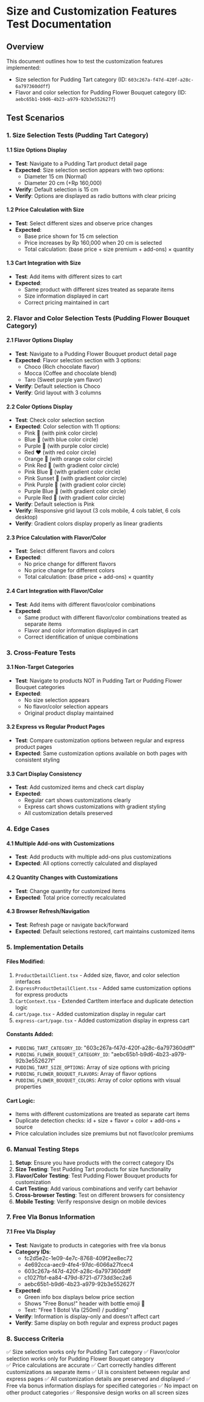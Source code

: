 # Size and Customization Features Test Documentation

## Overview
This document outlines how to test the customization features implemented:
- Size selection for Pudding Tart category (ID: `603c267a-f47d-420f-a28c-6a797360ddff`)
- Flavor and color selection for Pudding Flower Bouquet category (ID: `aebc65b1-b9d6-4b23-a979-92b3e552627f`)

## Test Scenarios

### 1. Size Selection Tests (Pudding Tart Category)

#### 1.1 Size Options Display
- **Test**: Navigate to a Pudding Tart product detail page
- **Expected**: Size selection section appears with two options:
  - Diameter 15 cm (Normal)
  - Diameter 20 cm (+Rp 160,000)
- **Verify**: Default selection is 15 cm
- **Verify**: Options are displayed as radio buttons with clear pricing

#### 1.2 Price Calculation with Size
- **Test**: Select different sizes and observe price changes
- **Expected**: 
  - Base price shown for 15 cm selection
  - Price increases by Rp 160,000 when 20 cm is selected
  - Total calculation: (base price + size premium + add-ons) × quantity

#### 1.3 Cart Integration with Size
- **Test**: Add items with different sizes to cart
- **Expected**:
  - Same product with different sizes treated as separate items
  - Size information displayed in cart
  - Correct pricing maintained in cart

### 2. Flavor and Color Selection Tests (Pudding Flower Bouquet Category)

#### 2.1 Flavor Options Display
- **Test**: Navigate to a Pudding Flower Bouquet product detail page
- **Expected**: Flavor selection section with 3 options:
  - Choco (Rich chocolate flavor)
  - Mocca (Coffee and chocolate blend)
  - Taro (Sweet purple yam flavor)
- **Verify**: Default selection is Choco
- **Verify**: Grid layout with 3 columns

#### 2.2 Color Options Display
- **Test**: Check color selection section
- **Expected**: Color selection with 11 options:
  - Pink 🌸 (with pink color circle)
  - Blue 💙 (with blue color circle)
  - Purple 💜 (with purple color circle)
  - Red ❤️ (with red color circle)
  - Orange 🧡 (with orange color circle)
  - Pink Red 🌺 (with gradient color circle)
  - Pink Blue 🌷 (with gradient color circle)
  - Pink Sunset 🌻 (with gradient color circle)
  - Pink Purple 🌼 (with gradient color circle)
  - Purple Blue 💐 (with gradient color circle)
  - Purple Red 🌹 (with gradient color circle)
- **Verify**: Default selection is Pink
- **Verify**: Responsive grid layout (3 cols mobile, 4 cols tablet, 6 cols desktop)
- **Verify**: Gradient colors display properly as linear gradients

#### 2.3 Price Calculation with Flavor/Color
- **Test**: Select different flavors and colors
- **Expected**: 
  - No price change for different flavors
  - No price change for different colors
  - Total calculation: (base price + add-ons) × quantity

#### 2.4 Cart Integration with Flavor/Color
- **Test**: Add items with different flavor/color combinations
- **Expected**:
  - Same product with different flavor/color combinations treated as separate items
  - Flavor and color information displayed in cart
  - Correct identification of unique combinations

### 3. Cross-Feature Tests

#### 3.1 Non-Target Categories
- **Test**: Navigate to products NOT in Pudding Tart or Pudding Flower Bouquet categories
- **Expected**: 
  - No size selection appears
  - No flavor/color selection appears
  - Original product display maintained

#### 3.2 Express vs Regular Product Pages
- **Test**: Compare customization options between regular and express product pages
- **Expected**: Same customization options available on both pages with consistent styling

#### 3.3 Cart Display Consistency
- **Test**: Add customized items and check cart display
- **Expected**:
  - Regular cart shows customizations clearly
  - Express cart shows customizations with gradient styling
  - All customization details preserved

### 4. Edge Cases

#### 4.1 Multiple Add-ons with Customizations
- **Test**: Add products with multiple add-ons plus customizations
- **Expected**: All options correctly calculated and displayed

#### 4.2 Quantity Changes with Customizations
- **Test**: Change quantity for customized items
- **Expected**: Total price correctly recalculated

#### 4.3 Browser Refresh/Navigation
- **Test**: Refresh page or navigate back/forward
- **Expected**: Default selections restored, cart maintains customized items

### 5. Implementation Details

#### Files Modified:
1. `ProductDetailClient.tsx` - Added size, flavor, and color selection interfaces
2. `ExpressProductDetailClient.tsx` - Added same customization options for express products  
3. `CartContext.tsx` - Extended CartItem interface and duplicate detection logic
4. `cart/page.tsx` - Added customization display in regular cart
5. `express-cart/page.tsx` - Added customization display in express cart

#### Constants Added:
- `PUDDING_TART_CATEGORY_ID`: "603c267a-f47d-420f-a28c-6a797360ddff"
- `PUDDING_FLOWER_BOUQUET_CATEGORY_ID`: "aebc65b1-b9d6-4b23-a979-92b3e552627f"
- `PUDDING_TART_SIZE_OPTIONS`: Array of size options with pricing
- `PUDDING_FLOWER_BOUQUET_FLAVORS`: Array of flavor options
- `PUDDING_FLOWER_BOUQUET_COLORS`: Array of color options with visual properties

#### Cart Logic:
- Items with different customizations are treated as separate cart items
- Duplicate detection checks: id + size + flavor + color + add-ons + source
- Price calculation includes size premiums but not flavor/color premiums

### 6. Manual Testing Steps

1. **Setup**: Ensure you have products with the correct category IDs
2. **Size Testing**: Test Pudding Tart products for size functionality
3. **Flavor/Color Testing**: Test Pudding Flower Bouquet products for customization
4. **Cart Testing**: Add various combinations and verify cart behavior
5. **Cross-browser Testing**: Test on different browsers for consistency
6. **Mobile Testing**: Verify responsive design on mobile devices

### 7. Free Vla Bonus Information

#### 7.1 Free Vla Display
- **Test**: Navigate to products in categories with free vla bonus
- **Category IDs**: 
  - fc2d5e2c-1e09-4e7c-8768-409f2ee8ec72
  - 4e692cca-aec9-4fe4-97dc-6066a27fcec4
  - 603c267a-f47d-420f-a28c-6a797360ddff
  - c1027fbf-ea84-479d-8721-d773dd3ec2a6
  - aebc65b1-b9d6-4b23-a979-92b3e552627f
- **Expected**: 
  - Green info box displays below price section
  - Shows "Free Bonus!" header with bottle emoji 🍼
  - Text: "Free 1 Botol Vla (250ml) / pudding"
- **Verify**: Information is display-only and doesn't affect cart
- **Verify**: Same display on both regular and express product pages

### 8. Success Criteria

✅ Size selection works only for Pudding Tart category
✅ Flavor/color selection works only for Pudding Flower Bouquet category  
✅ Price calculations are accurate
✅ Cart correctly handles different customizations as separate items
✅ UI is consistent between regular and express pages
✅ All customization details are preserved and displayed
✅ Free vla bonus information displays for specified categories
✅ No impact on other product categories
✅ Responsive design works on all screen sizes 